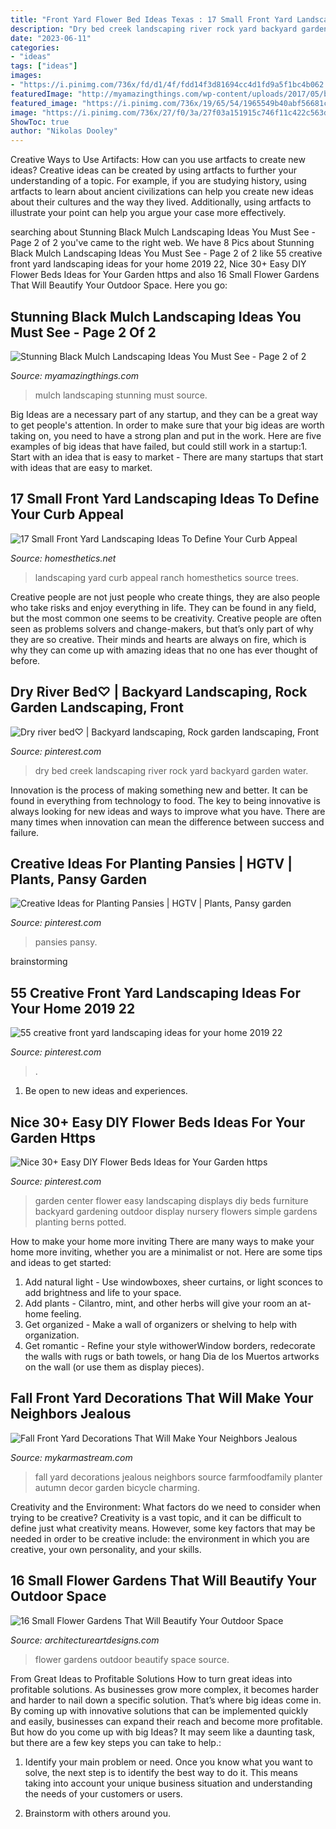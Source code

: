```yaml
---
title: "Front Yard Flower Bed Ideas Texas : 17 Small Front Yard Landscaping Ideas To Define Your Curb Appeal"
description: "Dry bed creek landscaping river rock yard backyard garden water"
date: "2023-06-11"
categories:
- "ideas"
tags: ["ideas"]
images:
- "https://i.pinimg.com/736x/fd/d1/4f/fdd14f3d81694cc4d1fd9a5f1bc4b062.jpg"
featuredImage: "http://myamazingthings.com/wp-content/uploads/2017/05/black-mulch.jpg"
featured_image: "https://i.pinimg.com/736x/19/65/54/1965549b40abf56681c153456326c4f2.jpg"
image: "https://i.pinimg.com/736x/27/f0/3a/27f03a151915c746f11c422c563d2ed2--dry-creek-water-features.jpg"
ShowToc: true
author: "Nikolas Dooley"
---
```



Creative Ways to Use Artifacts: How can you use artfacts to create new ideas?
Creative ideas can be created by using artfacts to further your understanding of a topic. For example, if you are studying history, using artfacts to learn about ancient civilizations can help you create new ideas about their cultures and the way they lived. Additionally, using artfacts to illustrate your point can help you argue your case more effectively.

	

		
searching about Stunning Black Mulch Landscaping Ideas You Must See - Page 2 of 2 you've came to the right web. We have 8 Pics about Stunning Black Mulch Landscaping Ideas You Must See - Page 2 of 2 like 55 creative front yard landscaping ideas for your home 2019 22, Nice 30+ Easy DIY Flower Beds Ideas for Your Garden https and also 16 Small Flower Gardens That Will Beautify Your Outdoor Space. Here you go:
		
    
## Stunning Black Mulch Landscaping Ideas You Must See - Page 2 Of 2

<img loading=lazy src="http://myamazingthings.com/wp-content/uploads/2017/05/black-mulch.jpg" onerror="this.onerror=null;this.src='https://tse2.mm.bing.net/th?id=OIP.iSVExEKaTxogXafVStve9wHaJ4&amp;pid=15.1';" alt="Stunning Black Mulch Landscaping Ideas You Must See - Page 2 of 2">

_Source: myamazingthings.com_

>mulch landscaping stunning must source. 

	

Big Ideas are a necessary part of any startup, and they can be a great way to get people's attention. In order to make sure that your big ideas are worth taking on, you need to have a strong plan and put in the work. Here are five examples of big ideas that have failed, but could still work in a startup:1. Start with an idea that is easy to market - There are many startups that start with ideas that are easy to market.

    
## 17 Small Front Yard Landscaping Ideas To Define Your Curb Appeal

<img loading=lazy src="http://cdn.homesthetics.net/wp-content/uploads/2016/12/07e04be8ccb518638191cc36ab01907a.jpg" onerror="this.onerror=null;this.src='https://tse2.mm.bing.net/th?id=OIP.y8pfaTaKksA75Rps9NbAvgHaF7&amp;pid=15.1';" alt="17 Small Front Yard Landscaping Ideas To Define Your Curb Appeal">

_Source: homesthetics.net_

>landscaping yard curb appeal ranch homesthetics source trees. 

	

Creative people are not just people who create things, they are also people who take risks and enjoy everything in life. They can be found in any field, but the most common one seems to be creativity. Creative people are often seen as problems solvers and change-makers, but that’s only part of why they are so creative. Their minds and hearts are always on fire, which is why they can come up with amazing ideas that no one has ever thought of before.

    
## Dry River Bed♡ | Backyard Landscaping, Rock Garden Landscaping, Front

<img loading=lazy src="https://i.pinimg.com/736x/27/f0/3a/27f03a151915c746f11c422c563d2ed2--dry-creek-water-features.jpg" onerror="this.onerror=null;this.src='https://tse4.mm.bing.net/th?id=OIP.QeLPY0ofuH6MOzITMTFMiwHaJ4&amp;pid=15.1';" alt="Dry river bed♡ | Backyard landscaping, Rock garden landscaping, Front">

_Source: pinterest.com_

>dry bed creek landscaping river rock yard backyard garden water. 

	

Innovation is the process of making something new and better. It can be found in everything from technology to food. The key to being innovative is always looking for new ideas and ways to improve what you have. There are many times when innovation can mean the difference between success and failure.

    
## Creative Ideas For Planting Pansies | HGTV | Plants, Pansy Garden

<img loading=lazy src="https://i.pinimg.com/736x/fd/d1/4f/fdd14f3d81694cc4d1fd9a5f1bc4b062.jpg" onerror="this.onerror=null;this.src='https://tse4.mm.bing.net/th?id=OIP.vIgdBU0W1vTtbmxq8X3VJgHaLH&amp;pid=15.1';" alt="Creative Ideas for Planting Pansies | HGTV | Plants, Pansy garden">

_Source: pinterest.com_

>pansies pansy. 

	
 brainstorming

    
## 55 Creative Front Yard Landscaping Ideas For Your Home 2019 22

<img loading=lazy src="https://i.pinimg.com/736x/19/65/54/1965549b40abf56681c153456326c4f2.jpg" onerror="this.onerror=null;this.src='https://tse3.mm.bing.net/th?id=OIP.yxVjP1wviocRgw8y-tkmkAHaLI&amp;pid=15.1';" alt="55 creative front yard landscaping ideas for your home 2019 22">

_Source: pinterest.com_

>. 

	

1. Be open to new ideas and experiences.

    
## Nice 30+ Easy DIY Flower Beds Ideas For Your Garden Https

<img loading=lazy src="https://i.pinimg.com/736x/6e/fa/ad/6efaadc4ffb6881c6701830d03084900.jpg" onerror="this.onerror=null;this.src='https://tse2.mm.bing.net/th?id=OIP.HVw6mUEmij8X8CLRr6mZyAHaLH&amp;pid=15.1';" alt="Nice 30+ Easy DIY Flower Beds Ideas for Your Garden https">

_Source: pinterest.com_

>garden center flower easy landscaping displays diy beds furniture backyard gardening outdoor display nursery flowers simple gardens planting berns potted. 

	

How to make your home more inviting
There are many ways to make your home more inviting, whether you are a minimalist or not. Here are some tips and ideas to get started:
1. Add natural light - Use windowboxes, sheer curtains, or light sconces to add brightness and life to your space.
2. Add plants - Cilantro, mint, and other herbs will give your room an at-home feeling.
3. Get organized - Make a wall of organizers or shelving to help with organization.
4. Get romantic - Refine your style withowerWindow borders, redecorate the walls with rugs or bath towels, or hang Dia de los Muertos artworks on the wall (or use them as display pieces).

    
## Fall Front Yard Decorations That Will Make Your Neighbors Jealous

<img loading=lazy src="https://mykarmastream.com/wp-content/uploads/2018/10/fall.jpg" onerror="this.onerror=null;this.src='https://tse1.mm.bing.net/th?id=OIP.TbvFGPPWA2O8v9J2BiBxbwHaNM&amp;pid=15.1';" alt="Fall Front Yard Decorations That Will Make Your Neighbors Jealous">

_Source: mykarmastream.com_

>fall yard decorations jealous neighbors source farmfoodfamily planter autumn decor garden bicycle charming. 

	

Creativity and the Environment: What factors do we need to consider when trying to be creative?
Creativity is a vast topic, and it can be difficult to define just what creativity means. However, some key factors that may be needed in order to be creative include: the environment in which you are creative, your own personality, and your skills.

    
## 16 Small Flower Gardens That Will Beautify Your Outdoor Space

<img loading=lazy src="http://www.architectureartdesigns.com/wp-content/uploads/2017/03/11-26.jpg" onerror="this.onerror=null;this.src='https://tse1.mm.bing.net/th?id=OIP.10E8AJJ7sEf_dRrLryUMQQHaFj&amp;pid=15.1';" alt="16 Small Flower Gardens That Will Beautify Your Outdoor Space">

_Source: architectureartdesigns.com_

>flower gardens outdoor beautify space source. 

	

From Great Ideas to Profitable Solutions
How to turn great ideas into profitable solutions. As businesses grow more complex, it becomes harder and harder to nail down a specific solution. That’s where big ideas come in. By coming up with innovative solutions that can be implemented quickly and easily, businesses can expand their reach and become more profitable.
But how do you come up with big Ideas? It may seem like a daunting task, but there are a few key steps you can take to help.:

1) Identify your main problem or need. Once you know what you want to solve, the next step is to identify the best way to do it. This means taking into account your unique business situation and understanding the needs of your customers or users.

2) Brainstorm with others around you.

